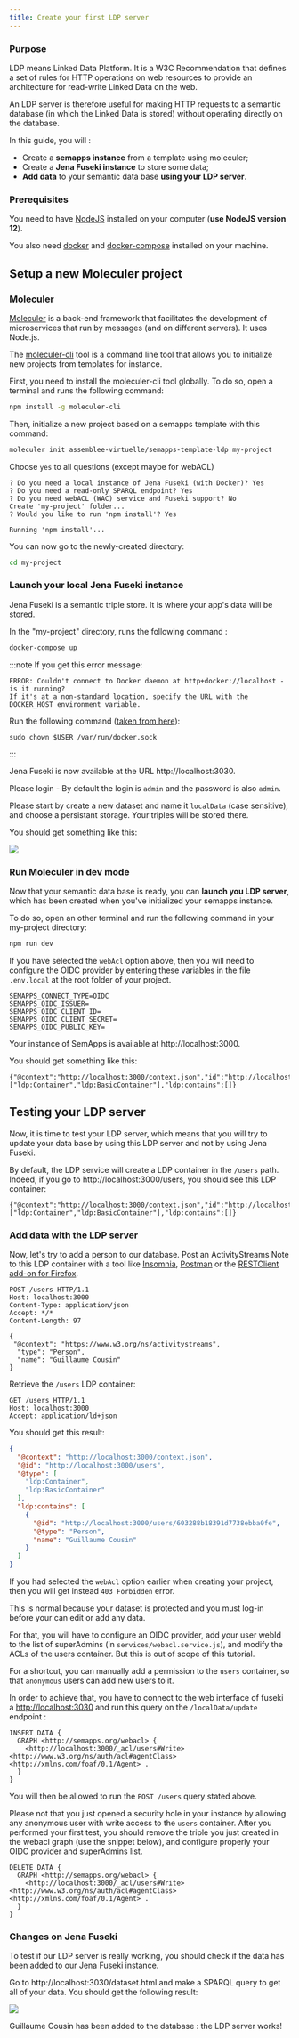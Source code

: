 ```yaml
---
title: Create your first LDP server
---
```

### Purpose

LDP means Linked Data Platform. It is a W3C Recommendation that defines a set of rules for HTTP operations on web resources to provide an architecture for read-write Linked Data on the web.

An LDP server is therefore useful for making HTTP requests to a semantic database (in which the Linked Data is stored) without operating directly on the database.

In this guide, you will :
- Create a **semapps instance** from a template using moleculer;
- Create a **Jena Fuseki instance** to store some data;
- **Add data** to your semantic data base **using your LDP server**.


### Prerequisites

You need to have [NodeJS](https://nodejs.org/en/) installed on your computer (**use NodeJS version 12**).

You also need [docker](https://docs.docker.com/install/) and [docker-compose](https://docs.docker.com/compose/install/) installed on your machine.

## Setup a new Moleculer project

### Moleculer

[Moleculer](https://moleculer.services/) is a back-end framework that facilitates the development of microservices that run by messages (and on different servers). It uses Node.js.

The [moleculer-cli](https://github.com/moleculerjs/moleculer-cli) tool is a command line tool that allows you to initialize new projects from templates for instance.

First, you need to install the moleculer-cli tool globally. 
To do so, open a terminal and runs the following command:

```bash
npm install -g moleculer-cli
```

Then, initialize a new project based on a semapps template with this command:

```bash
moleculer init assemblee-virtuelle/semapps-template-ldp my-project
```

Choose `yes` to all questions (except maybe for webACL)
```
? Do you need a local instance of Jena Fuseki (with Docker)? Yes
? Do you need a read-only SPARQL endpoint? Yes
? Do you need webACL (WAC) service and Fuseki support? No
Create 'my-project' folder...
? Would you like to run 'npm install'? Yes

Running 'npm install'...
```

You can now go to the newly-created directory:

```bash
cd my-project
```

### Launch your local Jena Fuseki instance

Jena Fuseki is a semantic triple store. It is where your app's data will be stored.

In the "my-project" directory, runs the following command :
```bash
docker-compose up
```

:::note
If you get this error message:
```
ERROR: Couldn't connect to Docker daemon at http+docker://localhost - is it running?
If it's at a non-standard location, specify the URL with the DOCKER_HOST environment variable.
```
Run the following command ([taken from here](https://stackoverflow.com/questions/34532696/docker-compose-cant-connect-to-docker-daemon)):
```
sudo chown $USER /var/run/docker.sock
```
:::

Jena Fuseki is now available at the URL http://localhost:3030.

Please login - By default the login is `admin` and the password is also `admin`.

Please start by create a new dataset and name it `localData` (case sensitive), and choose a persistant storage.
Your triples will be stored there.

You should get something like this:

![](ldp_resources/jenafuseki_localData.jpg)

### Run Moleculer in dev mode

Now that your semantic data base is ready, you can **launch you LDP server**, which has been created when you've initialized your semapps instance.

To do so, open an other terminal and run the following command in your my-project directory:

```bash
npm run dev
```

If you have selected the `webAcl` option above, then you will need to configure the OIDC provider by entering these variables in the file `.env.local` at the root folder of your project.

```
SEMAPPS_CONNECT_TYPE=OIDC
SEMAPPS_OIDC_ISSUER=
SEMAPPS_OIDC_CLIENT_ID=
SEMAPPS_OIDC_CLIENT_SECRET=
SEMAPPS_OIDC_PUBLIC_KEY=
```

Your instance of SemApps is available at http://localhost:3000.

You should get something like this:

```
{"@context":"http://localhost:3000/context.json","id":"http://localhost:3000/","type":["ldp:Container","ldp:BasicContainer"],"ldp:contains":[]}
```

## Testing your LDP server

Now, it is time to test your LDP server, which means that you will try to update your data base by using this LDP server and not by using Jena Fuseki.

By default, the LDP service will create a LDP container in the `/users` path. Indeed, if you go to http://localhost:3000/users, you should see this LDP container:

```
{"@context":"http://localhost:3000/context.json","id":"http://localhost:3000/users","type":["ldp:Container","ldp:BasicContainer"],"ldp:contains":[]}
```

### Add data with the LDP server

Now, let's try to add a person to our database. Post an ActivityStreams Note to this LDP container with a tool like [Insomnia](https://insomnia.rest/), [Postman](https://www.postman.com/downloads/) or the [RESTClient add-on for Firefox](https://addons.mozilla.org/fr/firefox/addon/restclient/).

```
POST /users HTTP/1.1
Host: localhost:3000
Content-Type: application/json
Accept: */*
Content-Length: 97

{
 "@context": "https://www.w3.org/ns/activitystreams",
  "type": "Person",
  "name": "Guillaume Cousin"
}
```

Retrieve the `/users` LDP container:

```
GET /users HTTP/1.1
Host: localhost:3000
Accept: application/ld+json
```

You should get this result:

```json
{
  "@context": "http://localhost:3000/context.json",
  "@id": "http://localhost:3000/users",
  "@type": [
    "ldp:Container",
    "ldp:BasicContainer"
  ],
  "ldp:contains": [
    {
      "@id": "http://localhost:3000/users/603288b18391d7738ebba0fe",
      "@type": "Person",
      "name": "Guillaume Cousin"
    }
  ]
}
```

If you had selected the `webAcl` option earlier when creating your project, then you will get instead `403 Forbidden` error.

This is normal because your dataset is protected and you must log-in before your can edit or add any data.

For that, you will have to configure an OIDC provider, add your user webId to the list of superAdmins (in `services/webacl.service.js`), and modify the ACLs of the users container. But this is out of scope of this tutorial.

For a shortcut, you can manually add a permission to the `users` container, so that `anonymous` users can add new users to it.

In order to achieve that, you have to connect to the web interface of fuseki a [http://localhost:3030](http://localhost:3030) and run this query on the `/localData/update` endpoint :

```
INSERT DATA {
  GRAPH <http://semapps.org/webacl> {
    <http://localhost:3000/_acl/users#Write> <http://www.w3.org/ns/auth/acl#agentClass> <http://xmlns.com/foaf/0.1/Agent> .
  }
}
```

You will then be allowed to run the `POST /users` query stated above.

Please not that you just opened a security hole in your instance by allowing any anonymous user with write access to the `users` container. After you performed your first test, you should remove the triple you just created in the webacl graph (use the snippet below), and configure properly your OIDC provider and superAdmins list.

```
DELETE DATA {
  GRAPH <http://semapps.org/webacl> {
    <http://localhost:3000/_acl/users#Write> <http://www.w3.org/ns/auth/acl#agentClass> <http://xmlns.com/foaf/0.1/Agent> .
  }
}
```

### Changes on Jena Fuseki

To test if our LDP server is really working, you should check if the data has been added to our Jena Fuseki instance.

Go to http://localhost:3030/dataset.html and make a SPARQL query to get all of your data. You should get the following result:

![](ldp_resources/query_result.jpg)

Guillaume Cousin has been added to the database : the LDP server works!

